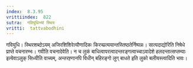 ```yaml
---
index:  8.3.95
vrittiindex:  822
sutra:  गवियुधिभ्यां स्थिरः
vritti:  tattvabodhini 
---
```


गवियुधि। स्थिरशब्दोऽयम् अजिरशिशिरेत्यौणादिकः किरच्प्रत्ययान्तस्तिष्ठतेर्निष्पन्नः। सात्पदाद्योरिति निषेधे प्राप्ते वचनारम्भः। गवीति वचनादेवेति। न च लुकं बाधित्वापरत्वादन्तरङ्गत्वाच्चाऽवादेशे हलदन्तात्सप्तम्याः इत्येवाऽलुक् सिध्यीति वाच्यम्, अन्तरह्गानपि विधीन् बहिरङ्गो लुग् बाधते इति लुको बलीयस्त्वादिति भावः। 

